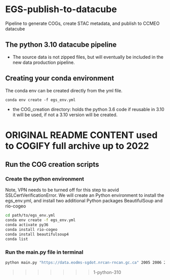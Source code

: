# EGS-publish-to-datacube
Pipeline to generate COGs, create STAC metadata, and publish to CCMEO datacube
## The python 3.10 datacube pipeline 
 - The source data is not zipped files, but will eventually be included in the new data production pipeline.
## Creating your conda environment
The conda env can be created directly from the yml file.  
 ```shell
 conda env create -f egs_env.yml
 ```
  - the COG_creation directory: holds the python 3.6 code
if reusable in 3.10 it will be used, if not a 3.10 version will be created.


# ORIGINAL README CONTENT used to COGIFY full archive up to 2022
## Run the COG creation scripts  
### Create the python environment  
Note, VPN needs to be turned off for this step to aovid SSLCertVerificationError. 
We will create an Python environment to install the egs_env.yml, and install two additional Python packages BeautifulSoup and rio-cogeo 
```bash
cd path/to/egs_env.yml
conda env create -f egs_env.yml
conda activate py36
conda install rio-cogeo
conda install beautifulsoup4
conda list 
```

### Run the main.py file in terminal 
```bash
python main.py "https://data.eodms-sgdot.nrcan-rncan.gc.ca" 2005 2006 2007 "RiverIce" "nrcan-egs-product-archive" "Datacube/RiverIce/" "zip_test" "EPSG:3978" 5 5
```
>>>>>>> 1-python-310
